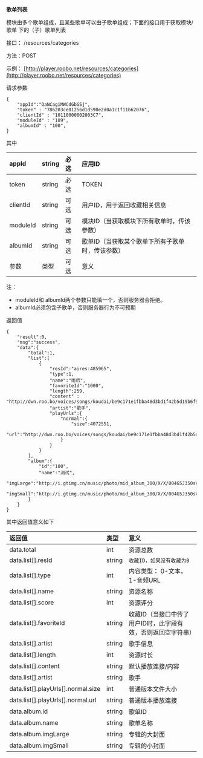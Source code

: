**歌单列表**

模块由多个歌单组成，且某些歌单可以由子歌单组成；下面的接口用于获取模块/歌单 下的（子）歌单列表

接口： /resources/categories

方法：POST

示例： [http://player.roobo.net/resources/categories](http://player.roobo.net/resources/categories)

请求参数

```
{
    "appId":"QaNCagiMWCdGbGSj",
    "token" : "786203ce01256d1d590e2d0a1c1f11b62076",
    "clientId" : "10110000002003C7",
    "moduleId" : "189",
    "albumId" : "100",
}
```

其中

| appId | string | 必选 | 应用ID |
| :--- | :--- | :--- | :--- |
| token | string | 必选 | TOKEN |
| clientId | string | 可选 | 用户ID，用于返回收藏相关信息 |
| moduleId | string | 可选 | 模块ID（当获取模块下所有歌单时，传该参数） |
| albumId | string | 可选 | 歌单ID（当获取某个歌单下所有子歌单时，传该参数） |
| 参数 | 类型 | 可选 | 意义 |

注：

* moduleId和
  albumId两个参数只能填一个，否则服务器会拒绝。
* albumId必须包含子歌单，否则服务器行为不可预期

返回值

```
{
    "result":0,
    "msg":"success",
    "data":{
        "total":1,
        "list":[
            {
                "resId":"aires:485965",
                "type":1,
                "name":"雨后",
                "favoriteId":"1000",
                "length":259,
                "content" : "http://dwn.roo.bo/voices/songs/koudai/be9c171e1fbba48d3bd1f42b5d19b6f9.mp3",
                "artist":"歌手",
                "playUrls":{
                    "normal":{
                        "size":4072551,
                        "url":"http://dwn.roo.bo/voices/songs/koudai/be9c171e1fbba48d3bd1f42b5d19b6f9.mp3"
                    }
                }
            }
        ],
        "album":{
            "id":"100",
            "name":"测试",
            "imgLarge":"http://i.gtimg.cn/music/photo/mid_album_300/X/X/004G5J350sVsXX.jpg",
            "imgSmall":"http://i.gtimg.cn/music/photo/mid_album_300/X/X/004G5J350sVsXX.jpg"
        }
    }
}
```

其中返回值意义如下

| 返回值 | 类型 | 意义 |
| :--- | :--- | :--- |
| data.total | int | 资源总数 |
| data.list\[\].resId | string | `收藏ID，如果没有收藏为0` |
| data.list\[\].type | int | 内容类型： 0-文本， 1-音频URL |
| data.list\[\].name | string | 资源名称 |
| data.list\[\].score | int | 资源评分 |
| data.list\[\].favoriteId | string | 收藏ID（当接口中传了用户ID时，此字段有效，否则返回空字符串） |
| data.list\[\].artist | string | 歌手信息 |
| data.list\[\].length | int | 资源时长 |
| data.list\[\].content | string | 默认播放连接/内容 |
| data.list\[\].artist | string | 歌手 |
| data.list\[\].playUrls\[\].normal.size | int | 普通版本文件大小 |
| data.list\[\].playUrls\[\].normal.url | string | 普通版本播放连接 |
| data.album.id | string | 歌单ID |
| data.album.name | string | 歌单名称 |
| data.album.imgLarge | string | 专辑的大封面 |
| data.album.imgSmall | string | 专辑的小封面 |





